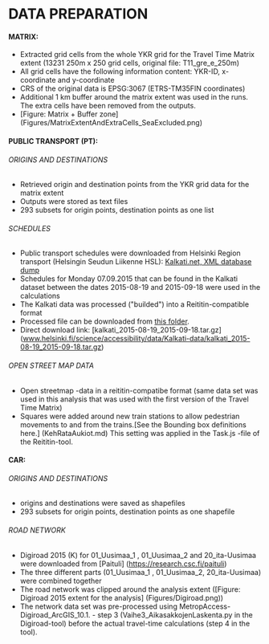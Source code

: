 # DATA PREPARATION 

#### MATRIX:
- Extracted grid cells from the whole YKR grid for the Travel Time Matrix extent (13231 250m x 250 grid cells, original file: T11_gre_e_250m)
- All grid cells have the following information content: YKR-ID, x-coordinate and y-coordinate 
- CRS of the original data is EPSG:3067 (ETRS-TM35FIN coordinates)
- Additional 1 km buffer around the matrix extent was used in the runs. The extra cells have been removed from the outputs. 
- [Figure: Matrix + Buffer zone] (Figures/MatrixExtentAndExtraCells_SeaExcluded.png)


#### PUBLIC TRANSPORT (PT): 
###### ORIGINS AND DESTINATIONS
- Retrieved origin and destination points from the YKR grid data for the matrix extent
- Outputs were stored as text files
- 293 subsets for origin points, destination points as one list

###### SCHEDULES
- Public transport schedules were downloaded from Helsinki Region transport (Helsingin Seudun Liikenne HSL): [Kalkati.net, XML database dump](http://developer.reittiopas.fi/pages/fi/kalkati.net-xml-database-dump.php?lang=FI) 
- Schedules for Monday 07.09.2015 that can be found in the Kalkati dataset between the dates 2015-08-19 and 2015-09-18 were used in the calculations
- The Kalkati data was processed ("builded") into a Reititin-compatible format
- Processed file can be downloaded from [this folder](http://www.helsinki.fi/science/accessibility/data/Kalkati-data/).
- Direct download link: [kalkati_2015-08-19_2015-09-18.tar.gz]	(www.helsinki.fi/science/accessibility/data/Kalkati-data/kalkati_2015-08-19_2015-09-18.tar.gz)
 
###### OPEN STREET MAP DATA
- Open streetmap -data in a reititin-compatibe format (same data set was used in this analysis that was used with the first version of the Travel Time Matrix)
- Squares were added around new train stations to allow pedestrian movements to and from the trains.[See the Bounding box definitions here.] (KehRataAukiot.md) This setting was applied in the Task.js -file of the Reititin-tool.

#### CAR: 
###### ORIGINS AND DESTINATIONS
- origins and destinations were saved as shapefiles
- 293 subsets for origin points, destination points as one shapefile

###### ROAD NETWORK
- Digiroad 2015 (K) for 01_Uusimaa_1 , 01_Uusimaa_2 and 20_ita-Uusimaa were downloaded from [Paituli] (https://research.csc.fi/paituli)
- The three different parts (01_Uusimaa_1 , 01_Uusimaa_2, 20_ita-Uusimaa) were combined together
- The road network was clipped around the analysis extent ([Figure: Digiroad 2015 extent for the analysis] (Figures/Digiroad.png))
- The network data set was pre-processed using MetropAccess-Digiroad_ArcGIS_10.1. - step 3 (Vaihe3_AikasakkojenLaskenta.py in the Digiroad-tool) before the actual travel-time calculations (step 4 in the tool).







